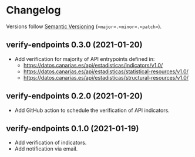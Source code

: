 # Changelog

Versions follow [Semantic Versioning](https://semver.org/) (`<major>.<minor>.<patch>`).

## verify-endpoints 0.3.0 (2021-01-20)

- Add verification for majority of API entrypoints defined in:
  - https://datos.canarias.es/api/estadisticas/indicators/v1.0/
  - https://datos.canarias.es/api/estadisticas/statistical-resources/v1.0/
  - https://datos.canarias.es/api/estadisticas/structural-resources/v1.0/

## verify-endpoints 0.2.0 (2021-01-20)

- Add GitHub action to schedule the verification of API indicators.

## verify-endpoints 0.1.0 (2021-01-19)

- Add verification of indicators.
- Add notification via email.
